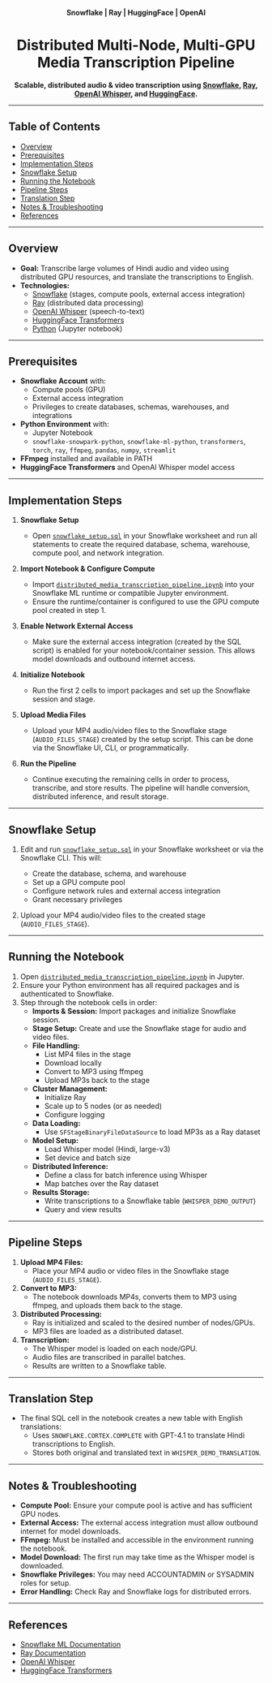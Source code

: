 <!--
  Project Technologies: Snowflake, Ray, HuggingFace, OpenAI
-->

<p align="center"><b>Snowflake | Ray | HuggingFace | OpenAI</b></p>


<h1 align="center">Distributed Multi-Node, Multi-GPU Media Transcription Pipeline</h1>

<p align="center">
  <b>Scalable, distributed audio & video transcription using <a href="https://www.snowflake.com/">Snowflake</a>, <a href="https://www.ray.io/">Ray</a>, <a href="https://huggingface.co/openai/whisper">OpenAI Whisper</a>, and <a href="https://huggingface.co/">HuggingFace</a>.</b>
</p>

---

## Table of Contents
- [Overview](#overview)
- [Prerequisites](#prerequisites)
- [Implementation Steps](#implementation-steps)
- [Snowflake Setup](#snowflake-setup)
- [Running the Notebook](#running-the-notebook)
- [Pipeline Steps](#pipeline-steps)
- [Translation Step](#translation-step)
- [Notes & Troubleshooting](#notes--troubleshooting)
- [References](#references)

---

## Overview

- **Goal:** Transcribe large volumes of Hindi audio and video using distributed GPU resources, and translate the transcriptions to English.
- **Technologies:**
  - <a href="https://www.snowflake.com/">Snowflake</a> (stages, compute pools, external access integration)
  - <a href="https://www.ray.io/">Ray</a> (distributed data processing)
  - <a href="https://huggingface.co/openai/whisper">OpenAI Whisper</a> (speech-to-text)
  - <a href="https://huggingface.co/">HuggingFace Transformers</a>
  - <a href="https://www.python.org/">Python</a> (Jupyter notebook)

---

## Prerequisites

- **Snowflake Account** with:
  - Compute pools (GPU)
  - External access integration
  - Privileges to create databases, schemas, warehouses, and integrations
- **Python Environment** with:
  - Jupyter Notebook
  - `snowflake-snowpark-python`, `snowflake-ml-python`, `transformers`, `torch`, `ray`, `ffmpeg`, `pandas`, `numpy`, `streamlit`
- **FFmpeg** installed and available in PATH
- **HuggingFace Transformers** and OpenAI Whisper model access

---

## Implementation Steps

1. **Snowflake Setup**
   - Open [`snowflake_setup.sql`](./snowflake_setup.sql) in your Snowflake worksheet and run all statements to create the required database, schema, warehouse, compute pool, and network integration.

2. **Import Notebook & Configure Compute**
   - Import [`distributed_media_transcription_pipeline.ipynb`](./distributed_media_transcription_pipeline.ipynb) into your Snowflake ML runtime or compatible Jupyter environment.
   - Ensure the runtime/container is configured to use the GPU compute pool created in step 1.

3. **Enable Network External Access**
   - Make sure the external access integration (created by the SQL script) is enabled for your notebook/container session. This allows model downloads and outbound internet access.

4. **Initialize Notebook**
   - Run the first 2 cells to import packages and set up the Snowflake session and stage.

5. **Upload Media Files**
   - Upload your MP4 audio/video files to the Snowflake stage (`AUDIO_FILES_STAGE`) created by the setup script. This can be done via the Snowflake UI, CLI, or programmatically.

6. **Run the Pipeline**
   - Continue executing the remaining cells in order to process, transcribe, and store results. The pipeline will handle conversion, distributed inference, and result storage.

---

## Snowflake Setup

1. Edit and run [`snowflake_setup.sql`](./snowflake_setup.sql) in your Snowflake worksheet or via the Snowflake CLI. This will:
   - Create the database, schema, and warehouse
   - Set up a GPU compute pool
   - Configure network rules and external access integration
   - Grant necessary privileges

2. Upload your MP4 audio/video files to the created stage (`AUDIO_FILES_STAGE`).

---

## Running the Notebook

1. Open [`distributed_media_transcription_pipeline.ipynb`](./distributed_media_transcription_pipeline.ipynb) in Jupyter.
2. Ensure your Python environment has all required packages and is authenticated to Snowflake.
3. Step through the notebook cells in order:
   - **Imports & Session:** Import packages and initialize Snowflake session.
   - **Stage Setup:** Create and use the Snowflake stage for audio and video files.
   - **File Handling:**
     - List MP4 files in the stage
     - Download locally
     - Convert to MP3 using ffmpeg
     - Upload MP3s back to the stage
   - **Cluster Management:**
     - Initialize Ray
     - Scale up to 5 nodes (or as needed)
     - Configure logging
   - **Data Loading:**
     - Use `SFStageBinaryFileDataSource` to load MP3s as a Ray dataset
   - **Model Setup:**
     - Load Whisper model (Hindi, large-v3)
     - Set device and batch size
   - **Distributed Inference:**
     - Define a class for batch inference using Whisper
     - Map batches over the Ray dataset
   - **Results Storage:**
     - Write transcriptions to a Snowflake table (`WHISPER_DEMO_OUTPUT`)
     - Query and view results

---

## Pipeline Steps

1. **Upload MP4 Files:**
   - Place your MP4 audio or video files in the Snowflake stage (`AUDIO_FILES_STAGE`).
2. **Convert to MP3:**
   - The notebook downloads MP4s, converts them to MP3 using ffmpeg, and uploads them back to the stage.
3. **Distributed Processing:**
   - Ray is initialized and scaled to the desired number of nodes/GPUs.
   - MP3 files are loaded as a distributed dataset.
4. **Transcription:**
   - The Whisper model is loaded on each node/GPU.
   - Audio files are transcribed in parallel batches.
   - Results are written to a Snowflake table.

---

## Translation Step

- The final SQL cell in the notebook creates a new table with English translations:
  - Uses `SNOWFLAKE.CORTEX.COMPLETE` with GPT-4.1 to translate Hindi transcriptions to English.
  - Stores both original and translated text in `WHISPER_DEMO_TRANSLATION`.

---

## Notes & Troubleshooting

- **Compute Pool:** Ensure your compute pool is active and has sufficient GPU nodes.
- **External Access:** The external access integration must allow outbound internet for model downloads.
- **FFmpeg:** Must be installed and accessible in the environment running the notebook.
- **Model Download:** The first run may take time as the Whisper model is downloaded.
- **Snowflake Privileges:** You may need ACCOUNTADMIN or SYSADMIN roles for setup.
- **Error Handling:** Check Ray and Snowflake logs for distributed errors.

---

## References
- [Snowflake ML Documentation](https://docs.snowflake.com/en/developer-guide/snowpark-ml)
- [Ray Documentation](https://docs.ray.io/en/latest/)
- [OpenAI Whisper](https://github.com/openai/whisper)
- [HuggingFace Transformers](https://huggingface.co/docs/transformers/index)

